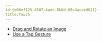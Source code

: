 ```yaml
---
id:{e06ef125-4507-4aec-8b0d-69c4acced611}  
title:Touch  
---
```


-   [Drag and Rotate an Image](/recipes/ios/input/touch/drag_rotate_image)
-   [Use a Tap Gesture](/recipes/ios/input/touch/tap-gesture)